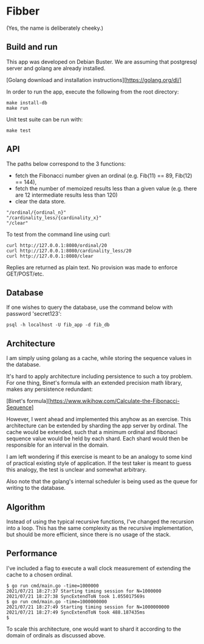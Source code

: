 # Fibber

(Yes, the name is deliberately cheeky.)

## Build and run

This app was developed on Debian Buster. We are assuming that postgresql server and golang are already 
installed. 

[Golang download and installation instructions][https://golang.org/dl/]

In order to run the app, execute the following 
from the root directory:

```
make install-db
make run
```

Unit test suite can be run with:

```
make test
```

## API

The paths below correspond to the 3 functions:

- fetch the Fibonacci number given an ordinal (e.g. Fib(11) == 89, Fib(12) == 144), 
- fetch the number of memoized results less than a given value (e.g. there are 12 intermediate results less than 120)
- clear the data store.

```
"/ordinal/{ordinal_n}"
"/cardinality_less/{cardinality_x}"
"/clear"
```

To test from the command line using curl:

```
curl http://127.0.0.1:8080/ordinal/20
curl http://127.0.0.1:8080/cardinality_less/20
curl http://127.0.0.1:8080/clear
```

Replies are returned as plain text. No provision was made to enforce GET/POST/etc.

## Database

If one wishes to query the database, use the command below with password 'secret123':

```
psql -h localhost -U fib_app -d fib_db
```

## Architecture

I am simply using golang as a cache, while storing the sequence values in the database.

It's hard to apply architecture including persistence to such a toy problem. For one thing, Binet's formula 
with an extended precision math library, makes any persistence redundant:

[Binet's formula][https://www.wikihow.com/Calculate-the-Fibonacci-Sequence]

However, I went ahead and implemented this anyhow as an exercise. This architecture can be extended by sharding
the app server by ordinal. The cache would be extended, such that a minimum ordinal and fibonaci sequence value 
would be held by each shard. Each shard would then be responsible for an interval in the domain.

I am left wondering if this exercise is meant to be an analogy to some kind of practical existing style of 
application. If the test taker is meant to guess this analogy, the test is unclear and somewhat arbitrary.

Also note that the golang's internal scheduler is being used as the queue for writing to the database.

## Algorithm

Instead of using the typical recursive functions, I've changed the recursion into a loop. This has the same 
complexity as the recursive implementation, but should be more efficient, since there is no usage of the stack.

## Performance

I've included a flag to execute a wall clock measurement of extending the cache to a chosen ordinal.

```
$ go run cmd/main.go -time=1000000
2021/07/21 18:27:37 Starting timing session for N=1000000
2021/07/21 18:27:38 SyncExtendToN took 1.055017569s
$ go run cmd/main.go -time=1000000000
2021/07/21 18:27:49 Starting timing session for N=1000000000
2021/07/21 18:27:49 SyncExtendToN took 488.187435ms
$
```

To scale this architecture, one would want to shard it according to the domain of ordinals as discussed above. 